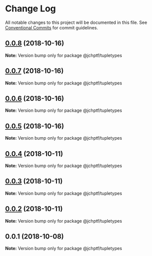# Change Log

All notable changes to this project will be documented in this file.
See [Conventional Commits](https://conventionalcommits.org) for commit guidelines.

<a name="0.0.8"></a>
## [0.0.8](https://github.com/jheinnic/portfolio-monorepo/compare/@jchptf/tupletypes@0.0.7...@jchptf/tupletypes@0.0.8) (2018-10-16)




**Note:** Version bump only for package @jchptf/tupletypes

<a name="0.0.7"></a>
## [0.0.7](https://github.com/jheinnic/portfolio-monorepo/compare/@jchptf/tupletypes@0.0.6...@jchptf/tupletypes@0.0.7) (2018-10-16)




**Note:** Version bump only for package @jchptf/tupletypes

<a name="0.0.6"></a>
## [0.0.6](https://github.com/jheinnic/portfolio-monorepo/compare/@jchptf/tupletypes@0.0.5...@jchptf/tupletypes@0.0.6) (2018-10-16)




**Note:** Version bump only for package @jchptf/tupletypes

<a name="0.0.5"></a>
## [0.0.5](https://github.com/jheinnic/portfolio-monorepo/compare/@jchptf/tupletypes@0.0.4...@jchptf/tupletypes@0.0.5) (2018-10-16)




**Note:** Version bump only for package @jchptf/tupletypes

<a name="0.0.4"></a>
## [0.0.4](https://github.com/jheinnic/portfolio-monorepo/compare/@jchptf/tupletypes@0.0.3...@jchptf/tupletypes@0.0.4) (2018-10-11)




**Note:** Version bump only for package @jchptf/tupletypes

<a name="0.0.3"></a>
## [0.0.3](https://github.com/jheinnic/portfolio-monorepo/compare/@jchptf/tupletypes@0.0.2...@jchptf/tupletypes@0.0.3) (2018-10-11)




**Note:** Version bump only for package @jchptf/tupletypes

<a name="0.0.2"></a>
## [0.0.2](https://github.com/jheinnic/portfolio-monorepo/compare/@jchptf/tupletypes@0.0.1...@jchptf/tupletypes@0.0.2) (2018-10-11)




**Note:** Version bump only for package @jchptf/tupletypes

<a name="0.0.1"></a>
## 0.0.1 (2018-10-08)




**Note:** Version bump only for package @jchptf/tupletypes
